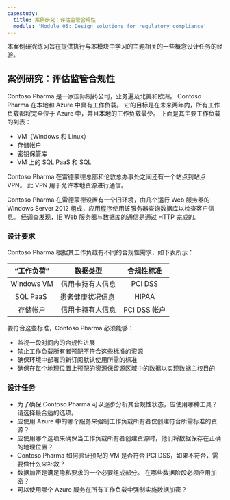 ```yaml
---
casestudy:
  title: 案例研究：评估监管合规性
  module: 'Module 05: Design solutions for regulatory compliance'
---
```


本案例研究练习旨在提供执行与本模块中学习的主题相关的一些概念设计任务的经验。

## 案例研究：评估监管合规性

Contoso Pharma 是一家国际制药公司，业务遍及北美和欧洲。  Contoso Pharma 在本地和 Azure 中具有工作负载。  它的目标是在未来两年内，所有工作负载都将完全位于 Azure 中，并且本地的工作负载最少。  下面是其主要工作负载的列表： 

- VM（Windows 和 Linux） 
- 存储帐户
- 密钥保管库
- VM 上的 SQL PaaS 和 SQL 

Contoso Pharma 在雷德蒙德总部和伦敦总办事处之间还有一个站点到站点 VPN。  此 VPN 用于允许本地资源进行通信。

Contoso Pharma 在雷德蒙德设置有一个旧环境，由几个运行 Web 服务器的 Windows Server 2012 组成，应用程序使用该服务器查询数据库以检查客户信息。 经调查发现，旧 Web 服务器与数据库的通信是通过 HTTP 完成的。

### 设计要求

Contoso Pharma 根据其工作负载有不同的合规性需求，如下表所示：

| **“工作负荷”** | **数据类型** | **合规性标准** |
|:---:|:---:|:---:|
| Windows VM | 信用卡持有人信息 | PCI DSS |
| SQL PaaS  | 患者健康状况信息  | HIPAA |
| 存储帐户 | 信用卡持有人信息 | PCI DSS 帐户 |

要符合这些标准，Contoso Pharma 必须能够：

- 监视一段时间内的合规性进展 
- 禁止工作负载所有者预配不符合这些标准的资源 
- 确保环境中部署的新订阅默认使用所需的标准 
- 确保在每个地理位置上预配的资源保留源区域中的数据以实现数据主权目的

### 设计任务

* 为了确保 Contoso Pharma 可以逐步分析其合规性状态，应使用哪种工具？ 请选择最合适的选项。
* 应使用 Azure 中的哪个服务来强制工作负载所有者仅创建符合所需标准的资源？
* 应使用哪个选项来确保当工作负载所有者创建资源时，他们将数据保存在正确的地理位置？
* Contoso Pharma 如何验证预配的 VM 是否符合 PCI DSS，如果不符合，需要做什么来补救？
* 数据加密是满足隐私要求的一个必要组成部分。 在哪些数据阶段必须应用加密？
* 可以使用哪个 Azure 服务在所有工作负载中强制实施数据加密？
